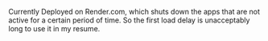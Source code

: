 Currently Deployed on Render.com, which shuts down the apps that are not active for a certain period of time.
So the first load delay is unacceptably long to use it in my resume.
